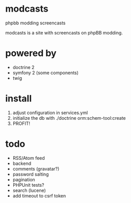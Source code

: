 # modcasts

phpbb modding screencasts

modcasts is a site with screencasts on phpBB modding.

# powered by

* doctrine 2
* symfony 2 (some components)
* twig

# install

1. adjust configuration in services.yml
2. initialize the db with ./doctrine orm:schem-tool:create
3. PROFIT!

# todo

* RSS/Atom feed
* backend
* comments (gravatar?)
* password salting
* pagination
* PHPUnit tests?
* search (lucene)
* add timeout to csrf token
